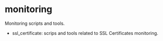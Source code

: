# monitoring
Monitoring scripts and tools.

* ssl_certificate: scrips and tools related to SSL Certificates monitoring.
